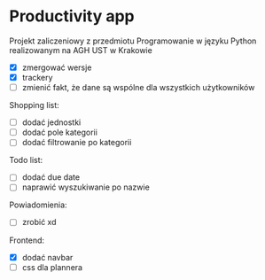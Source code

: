 # Productivity app

Projekt zaliczeniowy z przedmiotu Programowanie w języku Python realizowanym na AGH UST w Krakowie

- [x] zmergować wersje
- [x] trackery
- [ ] zmienić fakt, że dane są wspólne dla wszystkich użytkowników

Shopping list: 
- [ ] dodać jednostki 
- [ ] dodać pole kategorii
- [ ] dodać filtrowanie po kategorii

Todo list:
- [ ] dodać due date
- [ ] naprawić wyszukiwanie po nazwie

Powiadomienia:
- [ ] zrobić xd

Frontend:
- [x] dodać navbar
- [ ] css dla plannera
